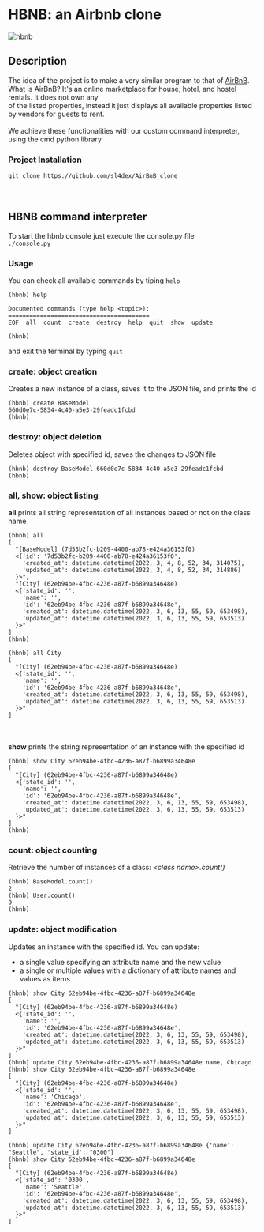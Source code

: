 # HBNB: an Airbnb clone
![hbnb](https://user-images.githubusercontent.com/22855312/156941892-2db52c11-c64d-4b63-a7ee-a0c5c2fcf295.png)
## Description
The idea of the project is to make a very similar program to that of [AirBnB](https://www.airbnb.com).  
What is AirBnB? It's an online marketplace for house, hotel, and hostel rentals. It does not own any  
of the listed properties, instead it just displays all available properties listed by vendors for guests to rent. 
<br /><br />
We achieve these functionalities with our custom command interpreter, using the cmd python library  
### Project Installation
`git clone https://github.com/sl4dex/AirBnB_clone`
<br /><br /><br />
## HBNB command interpreter
To start the hbnb console just execute the console.py file  
`./console.py` 
### Usage
You can check all available commands by tiping `help`  
```
(hbnb) help

Documented commands (type help <topic>):
========================================
EOF  all  count  create  destroy  help  quit  show  update

(hbnb) 
```
and exit the terminal by typing `quit`

### create: object creation
Creates a new instance of a class, saves it to the JSON file, and prints the id
```
(hbnb) create BaseModel
660d0e7c-5834-4c40-a5e3-29feadc1fcbd
(hbnb) 
```
### destroy: object deletion
Deletes object with specified id, saves the changes to JSON file 
```
(hbnb) destroy BaseModel 660d0e7c-5834-4c40-a5e3-29feadc1fcbd
(hbnb) 
```
### all, show: object listing
**all** prints all string representation of all instances based or not on the class name  
```
(hbnb) all
[
  "[BaseModel] (7d53b2fc-b209-4400-ab78-e424a36153f0)
  <{'id': '7d53b2fc-b209-4400-ab78-e424a36153f0',
    'created_at': datetime.datetime(2022, 3, 4, 8, 52, 34, 314075),
    'updated_at': datetime.datetime(2022, 3, 4, 8, 52, 34, 314886)
  }>", 
  "[City] (62eb94be-4fbc-4236-a87f-b6899a34648e) 
  <{'state_id': '',
    'name': '',
    'id': '62eb94be-4fbc-4236-a87f-b6899a34648e',
    'created_at': datetime.datetime(2022, 3, 6, 13, 55, 59, 653498), 
    'updated_at': datetime.datetime(2022, 3, 6, 13, 55, 59, 653513)
  }>"
]
(hbnb) 
```
```
(hbnb) all City
[
  "[City] (62eb94be-4fbc-4236-a87f-b6899a34648e) 
  <{'state_id': '',
    'name': '',
    'id': '62eb94be-4fbc-4236-a87f-b6899a34648e',
    'created_at': datetime.datetime(2022, 3, 6, 13, 55, 59, 653498), 
    'updated_at': datetime.datetime(2022, 3, 6, 13, 55, 59, 653513)
  }>"
]  
```
<br /><br />
**show** prints the string representation of an instance with the specified id
```
(hbnb) show City 62eb94be-4fbc-4236-a87f-b6899a34648e
[
  "[City] (62eb94be-4fbc-4236-a87f-b6899a34648e) 
  <{'state_id': '',
    'name': '',
    'id': '62eb94be-4fbc-4236-a87f-b6899a34648e',
    'created_at': datetime.datetime(2022, 3, 6, 13, 55, 59, 653498), 
    'updated_at': datetime.datetime(2022, 3, 6, 13, 55, 59, 653513)
  }>"
]
(hbnb) 
```
### count: object counting
Retrieve the number of instances of a class: _\<class name\>.count()_
```
(hbnb) BaseModel.count()
2
(hbnb) User.count()
0
(hbnb) 
```
### update: object modification
Updates an instance with the specified id. You can update:
- a single value specifying an attribute name and the new value
- a single or multiple values with a dictionary of attribute names and values as items
```
(hbnb) show City 62eb94be-4fbc-4236-a87f-b6899a34648e
[
  "[City] (62eb94be-4fbc-4236-a87f-b6899a34648e) 
  <{'state_id': '',
    'name': '',
    'id': '62eb94be-4fbc-4236-a87f-b6899a34648e',
    'created_at': datetime.datetime(2022, 3, 6, 13, 55, 59, 653498), 
    'updated_at': datetime.datetime(2022, 3, 6, 13, 55, 59, 653513)
  }>"
]
(hbnb) update City 62eb94be-4fbc-4236-a87f-b6899a34648e name, Chicago
(hbnb) show City 62eb94be-4fbc-4236-a87f-b6899a34648e
[
  "[City] (62eb94be-4fbc-4236-a87f-b6899a34648e) 
  <{'state_id': '',
    'name': 'Chicago',
    'id': '62eb94be-4fbc-4236-a87f-b6899a34648e',
    'created_at': datetime.datetime(2022, 3, 6, 13, 55, 59, 653498), 
    'updated_at': datetime.datetime(2022, 3, 6, 13, 55, 59, 653513)
  }>"
]
```
```
(hbnb) update City 62eb94be-4fbc-4236-a87f-b6899a34648e {'name': "Seattle", 'state_id': "0300"}
(hbnb) show City 62eb94be-4fbc-4236-a87f-b6899a34648e
[
  "[City] (62eb94be-4fbc-4236-a87f-b6899a34648e) 
  <{'state_id': '0300',
    'name': 'Seattle',
    'id': '62eb94be-4fbc-4236-a87f-b6899a34648e',
    'created_at': datetime.datetime(2022, 3, 6, 13, 55, 59, 653498), 
    'updated_at': datetime.datetime(2022, 3, 6, 13, 55, 59, 653513)
  }>"
]
```
